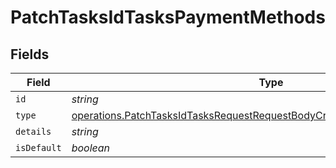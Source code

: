 # PatchTasksIdTasksPaymentMethods


## Fields

| Field                                                                                                                                                                  | Type                                                                                                                                                                   | Required                                                                                                                                                               | Description                                                                                                                                                            |
| ---------------------------------------------------------------------------------------------------------------------------------------------------------------------- | ---------------------------------------------------------------------------------------------------------------------------------------------------------------------- | ---------------------------------------------------------------------------------------------------------------------------------------------------------------------- | ---------------------------------------------------------------------------------------------------------------------------------------------------------------------- |
| `id`                                                                                                                                                                   | *string*                                                                                                                                                               | :heavy_minus_sign:                                                                                                                                                     | N/A                                                                                                                                                                    |
| `type`                                                                                                                                                                 | [operations.PatchTasksIdTasksRequestRequestBodyCreatedByPaymentMethodsType](../../models/operations/patchtasksidtasksrequestrequestbodycreatedbypaymentmethodstype.md) | :heavy_minus_sign:                                                                                                                                                     | N/A                                                                                                                                                                    |
| `details`                                                                                                                                                              | *string*                                                                                                                                                               | :heavy_minus_sign:                                                                                                                                                     | N/A                                                                                                                                                                    |
| `isDefault`                                                                                                                                                            | *boolean*                                                                                                                                                              | :heavy_minus_sign:                                                                                                                                                     | N/A                                                                                                                                                                    |